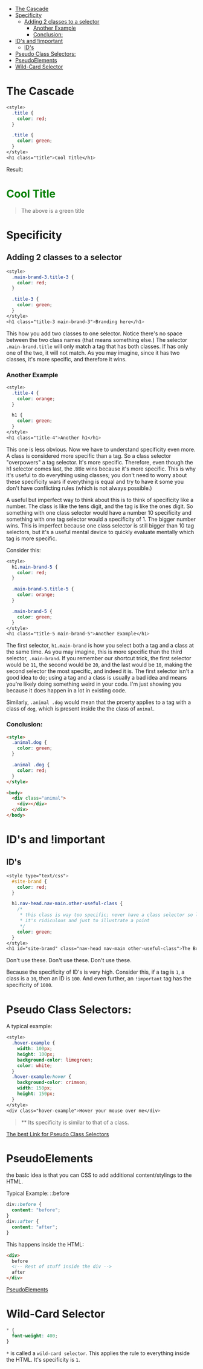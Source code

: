 - [The Cascade](#the-cascade)
- [Specificity](#specificity)
  - [Adding 2 classes to a selector](#adding-2-classes-to-a-selector)
    - [Another Example](#another-example)
    - [Conclusion:](#conclusion)
- [ID's and !important](#ids-and-important)
  - [ID's](#ids)
- [Pseudo Class Selectors:](#pseudo-class-selectors)
- [PseudoElements](#pseudoelements)
- [Wild-Card Selector](#wild-card-selector)

# The Cascade

```css
<style>
  .title {
    color: red;
  }

  .title {
    color: green;
  }
</style>
<h1 class="title">Cool Title</h1>
```

Result:

<h1 class="title" style="color:green">Cool Title</h1>

> The above is a green title

# Specificity

## Adding 2 classes to a selector

```css
<style>
  .main-brand-3.title-3 {
    color: red;
  }

  .title-3 {
    color: green;
  }
</style>
<h1 class="title-3 main-brand-3">Branding here</h1>
```

This how you add two classes to one selector. Notice there's no space between the two class names (that means something else.) The selector `.main-brand.title` will only match a tag that has both classes. If has only one of the two, it will not match. As you may imagine, since it has two classes, it's more specific, and therefore it wins.

### Another Example

```css
<style>
  .title-4 {
    color: orange;
  }

  h1 {
    color: green;
  }
</style>
<h1 class="title-4">Another h1</h1>

```

This one is less obvious. Now we have to understand specificity even more. A class is considered more specific than a tag. So a class selector "overpowers" a tag selector. It's more specific. Therefore, even though the h1 selector comes last, the .title wins because it's more specific. This is why it's useful to do everything using classes; you don't need to worry about these specificity wars if everything is equal and try to have it some you don't have conflicting rules (which is not always possible.)

A useful but imperfect way to think about this is to think of specificity like a number. The class is like the tens digit, and the tag is like the ones digit. So something with one class selector would have a number 10 specificity and something with one tag selector would a specificity of 1. The bigger number wins. This is imperfect because one class selector is still bigger than 10 tag selectors, but it's a useful mental device to quickly evaluate mentally which tag is more specific.

Consider this:

```css
<style>
  h1.main-brand-5 {
    color: red;
  }

  .main-brand-5.title-5 {
    color: orange;
  }

  .main-brand-5 {
    color: green;
  }
</style>
<h1 class="title-5 main-brand-5">Another Example</h1>
```

The first selector, `h1.main-brand` is how you select both a tag and a class at the same time. As you may imagine, this is more specific than the third selector, `.main-brand`. If you remember our shortcut trick, the first selector would be `11`, the second would be `20`, and the last would be `10`, making the second selector the most specific, and indeed it is. The first selector isn't a good idea to do; using a tag and a class is usually a bad idea and means you're likely doing something weird in your code. I'm just showing you because it does happen in a lot in existing code.

Similarly, `.animal .dog` would mean that the proerty applies to a tag with a class of `dog`, which is present inside the the class of `animal`.

### Conclusion:

```html
<style>
  .animal.dog {
    color: green;
  }

  .animal .dog {
    color: red;
  }
</style>

<body>
  <div class="animal">
    <div></div>
  </div>
</body>
```

# ID's and !important

## ID's

```css
<style type="text/css">
  #site-brand {
    color: red;
  }

  h1.nav-head.nav-main.other-useful-class {
    /*
     * this class is way too specific; never have a class selector so long
     * it's ridiculous and just to illustrate a point
     */
    color: green;
  }
</style>
<h1 id="site-brand" class="nav-head nav-main other-useful-class">The Brand of my Website</h1>
```

Don't use these. Don't use these. Don't use these.

Because the specificity of ID's is very high. Consider this, if a tag is `1`, a class is a `10`, then an ID is `100`. And even further, an `!important` tag has the specificity of `1000`.

# Pseudo Class Selectors:

A typical example:

```css
<style>
  .hover-example {
    width: 100px;
    height: 100px;
    background-color: limegreen;
    color: white;
  }
  .hover-example:hover {
    background-color: crimson;
    width: 150px;
    height: 150px;
  }
</style>
<div class="hover-example">Hover your mouse over me</div>
```

> \*\* Its specificity is similar to that of a class.

[The best Link for Pseudo Class Selectors](https://css-tricks.com/pseudo-class-selectors/)

# PseudoElements

the basic idea is that you can CSS to add additional content/stylings to the HTML.

Typical Example: ::before

```css
div::before {
  content: "before";
}
div::after {
  content: "after";
}
```

This happens inside the HTML:

```html
<div>
  before
  <!-- Rest of stuff inside the div -->
  after
</div>
```

[PseudoElements](https://css-tricks.com/almanac/selectors/a/after-and-before/)

# Wild-Card Selector

```css
* {
  font-weight: 400;
}
```

`*` is called a `wild-card selector`. This applies the rule to everything inside the HTML. It's specificity is `1`.
